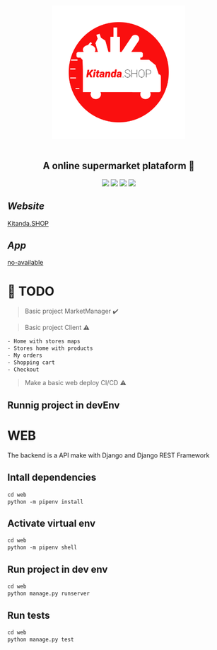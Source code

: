 <div align='center'>
    <img height="300px" width="300px" src='static/kitanda/images/logo.png'></img><br/><br/>
    <h2><b>A online supermarket plataform 💸</b></h2>
    <img src='https://img.shields.io/badge/Python-3.9.2-blue'></img>
    <img src='https://img.shields.io/badge/FastAPI-x.x.x-red'></img>
    <img src='https://img.shields.io/badge/React-16.14.3-green'></img>  
    <img src='https://img.shields.io/badge/Ionic-5.5.x-red'></img>
    
</div>

## *Website*

[Kitanda.SHOP](https://www.kitanda.shop/)

## *App*

[no-available]()
# :pushpin: **TODO** 


> Basic project MarketManager :heavy_check_mark:

> Basic project Client :warning:

    - Home with stores maps
    - Stores home with products 
    - My orders
    - Shopping cart 
    - Checkout

> Make a basic web deploy CI/CD :warning:

## Runnig project in devEnv

# WEB

The backend is a API make with Django and Django REST Framework

## Intall dependencies 

    cd web
    python -m pipenv install

## Activate virtual env

    cd web
    python -m pipenv shell

## Run project in dev env

    cd web
    python manage.py runserver


## Run tests

    cd web
    python manage.py test
